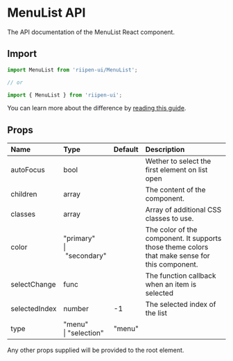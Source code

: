 <!--- This documentation is automatically generated, do not try to edit it. -->

# MenuList API

<p class="description">The API documentation of the MenuList React component.</p>

## Import

```js
import MenuList from 'riipen-ui/MenuList';

// or

import { MenuList } from 'riipen-ui';
```

You can learn more about the difference by [reading this guide](/guides/bundle-size).

## Props

| Name | Type | Default | Description |
|:-----|:-----|:--------|:------------|
| <span class="prop-name">autoFocus</span> | <span class="prop-type">bool</span> |  | Wether to select the first element on list open |
| <span class="prop-name">children</span> | <span class="prop-type">array</span> |  | The content of the component. |
| <span class="prop-name">classes</span> | <span class="prop-type">array</span> |  | Array of additional CSS classes to use. |
| <span class="prop-name">color</span> | <span class="prop-type">"primary"<br>&#124;&nbsp;"secondary"</span> |  | The color of the component. It supports those theme colors that make sense for this component. |
| <span class="prop-name">selectChange</span> | <span class="prop-type">func</span> |  | The function callback when an item is selected |
| <span class="prop-name">selectedIndex</span> | <span class="prop-type">number</span> | <span class="prop-default">-1</span> | The selected index of the list |
| <span class="prop-name">type</span> | <span class="prop-type">"menu"<br>&#124;&nbsp;"selection"</span> | <span class="prop-default">"menu"</span> |  |


Any other props supplied will be provided to the root element.